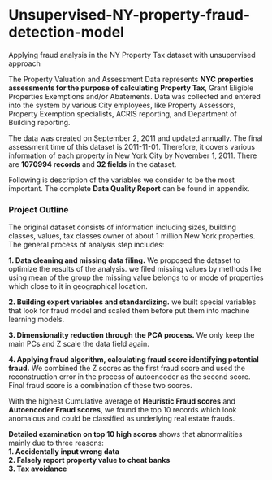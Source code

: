# Unsupervised-NY-property-fraud-detection-model
Applying fraud analysis in the NY Property Tax dataset with unsupervised approach


The Property Valuation and Assessment Data represents __NYC properties assessments for the purpose of calculating Property Tax__, Grant Eligible Properties Exemptions and/or Abatements. Data was collected and entered into the system by various City employees, like Property Assessors, Property Exemption specialists, ACRIS reporting, and Department of Building reporting.  

The data was created on September 2, 2011 and updated annually. The final assessment time of this dataset is 2011-11-01. Therefore, it covers various information of each property in New York City by November 1, 2011. There are __1070994 records__ and __32 fields__ in the dataset.   

Following is description of the variables we consider to be the most important. The complete __Data Quality Report__ can be found in appendix.   


### __Project Outline__ 

The original dataset consists of information including sizes, building classes, values, tax classes owner of about 1 million New York properties. The general process of analysis step includes:  

__1.     Data cleaning and missing data filing.__ We proposed the dataset to optimize the results of the analysis. we filed missing values by methods like using mean of the group the missing value belongs to or mode of properties which close to it in geographical location.  

__2.     Building expert variables and standardizing.__ we built special variables that look for fraud model and scaled them before put them into machine learning models.    

__3.     Dimensionality reduction through the PCA process.__ We only keep the main PCs and Z scale the data field again. 

__4.     Applying fraud algorithm, calculating fraud score identifying potential fraud.__ We combined the Z scores as the first fraud score and used the reconstruction error in the process of autoencoder as the second score. Final fraud score is a combination of these two scores.     

With the highest Cumulative average of __Heuristic Fraud scores__ and __Autoencoder Fraud scores__, we found the top 10 records which look anomalous and could be classified as underlying real estate frauds.    

__Detailed examination on top 10 high scores__ shows that abnormalities mainly due to three reasons:    
__1.     Accidentally input wrong data__   
__2.     Falsely report property value to cheat banks__  
__3.     Tax avoidance__   
